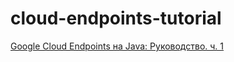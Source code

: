 # cloud-endpoints-tutorial

[Google Cloud Endpoints на Java: Руководство. ч. 1](http://habrahabr.ru/post/268863/)

